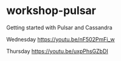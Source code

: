 # workshop-pulsar
Getting started with Pulsar and Cassandra

Wednesday
https://youtu.be/nF502PmFi_w

Thursday
https://youtu.be/uxpPhsGZbDI


